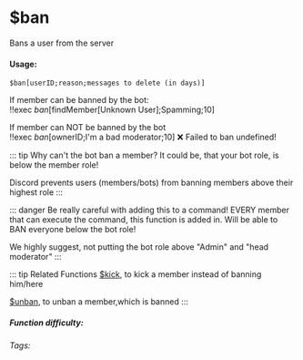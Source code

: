 # $ban
Bans a user from the server

#### Usage: 
`$ban[userID;reason;messages to delete (in days)]`

If member can be banned by the bot:
<br/>
<discord-messages>
	<discord-message :bot="false" role-color="#ffcc9a" author="Discord Moderator">
		!!exec $ban[$findMember[Unknown User];Spamming;10]
	</discord-message>
</discord-messages>

If member can NOT be banned by the bot <Badge type="warning" text="Read Below why" vertical="middle" />
<br/>
<discord-messages>
	<discord-message :bot="false" role-color="#ffcc9a" author="Discord Moderator">
		!!exec $ban[$ownerID;I'm a bad moderator;10]
	</discord-message>
	<discord-message :bot="true" role-color="#0099ff" author="Custom Command" avatar="https://media.discordapp.net/avatars/725721249652670555/781224f90c3b841ba5b40678e032f74a.webp">
		❌  Failed to ban undefined!
	</discord-message>
</discord-messages>



::: tip Why can't the bot ban a member?
It could be, that your bot role, is below the member role! 

Discord prevents users (members/bots) from banning members above their highest role
:::

::: danger Be really careful with adding this to a command!
EVERY member that can execute the command, this function is added in. Will be able to BAN everyone below the bot role!

We highly suggest, not putting the bot role above "Admin" and "head moderator"
:::

::: tip Related Functions
[$kick](../Member/kick.md), to kick a member instead of banning him/here

[$unban](../Member/unban.md), to unban a member,which is banned
:::

##### Function difficulty: <Badge type="warning" text="Medium" vertical="middle" /> 
###### Tags: <Badge type="tip" text="ban" vertical="middle" /> <Badge type="tip" text="punish" vertical="middle" /> <Badge type="tip" text="member" vertical="middle" /> <Badge type="tip" text="moderation" vertical="middle" /> <Badge type="tip" text="moderator" vertical="middle" />